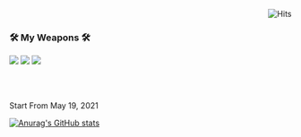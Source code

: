<div align="right">

![Hits](https://hits.seeyoufarm.com/api/count/incr/badge.svg?url=https%3A%2F%2Fgithub.com%2FMrLizzaard&count_bg=%2379C83D&title_bg=%23555555&icon=&icon_color=%23E7E7E7&title=hits&edge_flat=false)

</div>



<!-- ![header](https://capsule-render.vercel.app/api?type=waving&color=27ae60&height=300&text=DoHyeongKim&animation=fadeIn&fontColor=ecf0f1) -->



### 🛠 My Weapons 🛠

<div>

![](https://img.shields.io/badge/HTML-e74c3c?style=flat&logo=html5&logoColor=white) ![](https://img.shields.io/badge/CSS-3766AB?style=flat&logo=css3&logoColor=white) ![](https://img.shields.io/badge/Javascript-f39c12?style=flat&logo=JavaScript&logoColor=white)

</div></br></br>


<p>Start From May 19, 2021</p>

[![Anurag's GitHub stats](https://github-readme-stats.vercel.app/api?username=MrLizzaard)](https://github.com/anuraghazra/github-readme-stats)
